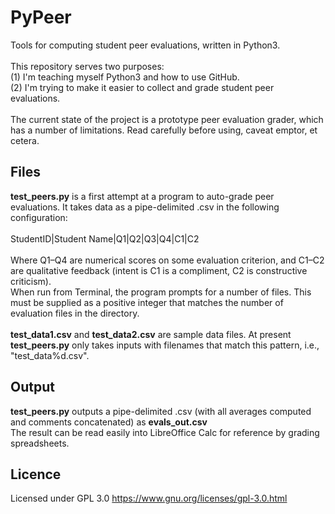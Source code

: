 # PyPeer
Tools for computing student peer evaluations, written in Python3.<br>
<br>
This repository serves two purposes:<br>
(1) I'm teaching myself Python3 and how to use GitHub.<br>
(2) I'm trying to make it easier to collect and grade student peer evaluations.<br><br>
The current state of the project is a prototype peer evaluation grader, which has a number of limitations. Read carefully before using, caveat emptor, et cetera.<br>

## Files
<strong>test_peers.py</strong> is a first attempt at a program to auto-grade peer evaluations. It takes data as a pipe-delimited .csv in the following configuration:<br><br>
StudentID|Student Name|Q1|Q2|Q3|Q4|C1|C2<br><br>
Where Q1–Q4 are numerical scores on some evaluation criterion, and C1–C2 are qualitative feedback (intent is C1 is a compliment, C2 is constructive criticism).<br>
When run from Terminal, the program prompts for a number of files. This must be supplied as a positive integer that matches the number of evaluation files in the directory.<br>
<br>
<strong>test_data1.csv</strong> and <strong>test_data2.csv</strong> are sample data files. At present <strong>test_peers.py</strong> only takes inputs with filenames that match this pattern, i.e., "test_data%d.csv".

## Output
<strong>test_peers.py</strong> outputs a pipe-delimited .csv (with all averages computed and comments concatenated) as <strong>evals_out.csv</strong><br>
The result can be read easily into LibreOffice Calc for reference by grading spreadsheets.

## Licence
Licensed under GPL 3.0 <a>https://www.gnu.org/licenses/gpl-3.0.html</a>
